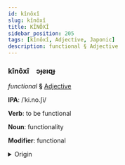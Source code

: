 ```yaml
---
id: kînôxî
slug: kînôxî
title: KÎNÔXÎ
sidebar_position: 205
tags: [kînôxî, Adjective, Japonic]
description: functional § Adjective
---
```


### kînôxî&emsp;<span kind="abugida">ɔɟƨıɋɟ</span>

*functional* **§** [Adjective](../../tags/Adjective)

**IPA**: /ˈki.no.ʃi/

**Verb**: to be functional

**Noun**: functionality

**Modifier**: functional

<details>
    <summary>Origin</summary>
    Japanese きのうし kinō shi [kinoːɕi]<br/>
    <em>Japonic Language Family</em>
</details>